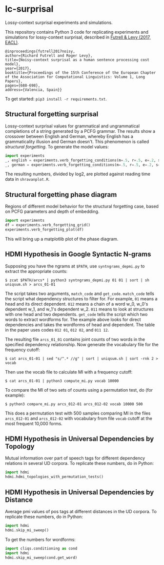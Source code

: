# lc-surprisal
Lossy-context surprisal experiments and simulations.

This repository contains Python 3 code for replicating experiments and simulations for lossy-context surprisal, described in  [Futrell & Levy (2017, EACL)](http://aclweb.org/anthology/E/E17/E17-1065.pdf).

```
@inproceedings{futrell2017noisy,
author={Richard Futrell and Roger Levy},
title={Noisy-context surprisal as a human sentence processing cost model},
year={2017},
booktitle={Proceedings of the 15th Conference of the European Chapter of the Association for Computational Linguistics: Volume 1, Long Papers},
pages={688-698},
address={Valencia, Spain}}
```

To get started: `pip3 install -r requirements.txt`.

## Structural forgetting surprisal
Lossy-context surprisal values for grammatical and ungrammatical completions of a string generated by a PCFG grammar.
The results show a crossover between English and German, whereby English has a grammaticality illusion and German doesn't.
This phenomenon is called *structural forgetting*.
To generate the model values:
```python
import experiments
_, english = experiments.verb_forgetting_conditions(m=.5, r=.5, e=.2, s=.8)
_, german = experiments.verb_forgetting_conditions(m=.5, r=.5, e=.2, s=0)
```
The resulting numbers, divided by log2, are plotted against reading time data in `shravanplot.R`.

## Structural forgetting phase diagram
Regions of different model behavior for the structural forgetting case, based on PCFG parameters and depth of embedding.
```python
import experiments
df = experiments.verb_forgetting_grid()
experiments.verb_forgetting_plot(df)
```
This will bring up a matplotlib plot of the phase diagram.

## HDMI Hypothesis in Google Syntactic N-grams
Supposing you have the ngrams at `$PATH`, use `syntngrams_depmi.py` to extract the appropriate counts:
```
$ zcat $PATH/arcs* | python3 syntngrams_depmi.py 01 01 | sort | sh uniqsum.sh > arcs_01-01
```
The script takes two arguments, `match_code` and `get_code`. `match_code` tells the script what dependency structures to filter for. For example, `01` means a head and its direct dependent. `012` means a chain of a word w_0, w_0's dependent w_1, and w_1's dependent w_2. `011` means to look at structures with one head and two dependents. `get_code` tells the script which two words to extract wordforms for. The example above looks for direct dependencies and takes the wordforms of head and dependent. The table in the paper uses codes `012 01`, `012 02`, and `011 12`.

The resulting file `arcs_01_01` contains joint counts of two words in the specified dependency relationship.
Now generate the vocabulary file for the frequency cutoff:
```
$ cat arcs_01-01 | sed "s/^.* //g" | sort | uniqsum.sh | sort -rnk 2 > vocab
```
Then use the vocab file to calculate MI with a frequency cutoff:
```
$ cat arcs_01-01 | python3 compute_mi.py vocab 10000
```

To compare the MI of two sets of counts using a permutation test, do (for example):
```
$ python3 compare_mi.py arcs_012-01 arcs_012-02 vocab 10000 500
```
This does a permutation test with 500 samples comparing MI in the files `arcs_012-01` and `arcs_012-02` with vocabulary from file `vocab` cutoff at the most frequent 10,000 forms.

## HDMI Hypothesis in Universal Dependencies by Topology

Mutual information over part of speech tags for different dependency relations in several UD corpora. To replicate these numbers, do in Python:
```python
import hdmi
hdmi.hdmi_topologies_with_permutation_tests()
```

## HDMI Hypothesis in Universal Dependencies by Distance

Average pmi values of pos tags at different distances in the UD corpora.
To replicate these numbers, do in Python:
```python
import hdmi
hdmi.skip_mi_sweep()
```

To get the numbers for wordforms:
```python
import cliqs.conditioning as cond
import hdmi
hdmi.skip_mi_sweep(cond.get_word)
```


